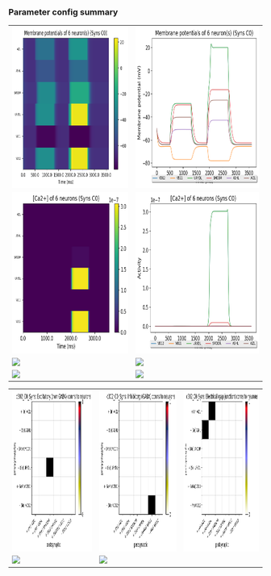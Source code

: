 ### Parameter config summary 
<table>

<tr>
  <td><a href="neurons_C0_Syns.png"><img alt=" " src="neurons_C0_Syns.png" height="320"/></a></td>
  <td><a href="traces_neuron_Syns_C0.png"><img alt=" " src="traces_neuron_Syns_C0.png" height="320"/></a></td>
</tr>

<tr>
  <td><a href="neuron_activity_C0_Syns.png"><img alt=" " src="neuron_activity_C0_Syns.png" height="320"/></a></td>
  <td><a href="traces_neuron_activity_Syns_C0.png"><img alt=" " src="traces_neuron_activity_Syns_C0.png" height="320"/></a></td>
</tr>

<tr>
  <td><a href="muscles_C0_Syns.png"><img alt=" " src="muscles_C0_Syns.png" height="320"/></a></td>
  <td><a href="traces_muscles_Syns_C0.png"><img alt=" " src="traces_muscles_Syns_C0.png" height="320"/></a></td>
</tr>

<tr>
  <td><a href="muscle_activity_C0_Syns.png"><img alt=" " src="muscle_activity_C0_Syns.png" height="320"/></a></td>
  <td><a href="traces_muscles_activity_Syns_C0.png"><img alt=" " src="traces_muscles_activity_Syns_C0.png" height="320"/></a></td>
</tr>
</table>
<table>

<tr><td><a href="c302_C0_Syns_exc_to_neurons.png"><img alt=" " src="c302_C0_Syns_exc_to_neurons.png" height="320"/></a></td>

  <td><a href="c302_C0_Syns_inh_to_neurons.png"><img alt=" " src="c302_C0_Syns_inh_to_neurons.png" height="320"/></a></td>

  <td><a href="c302_C0_Syns_elec_to_neurons.png"><img alt=" " src="c302_C0_Syns_elec_to_neurons.png" height="320"/></a></td></tr>

<tr><td><a href="c302_C0_Syns_exc_to_muscles.png"><img alt=" " src="c302_C0_Syns_exc_to_muscles.png" height="320"/></a></td>

  <td><a href="c302_C0_Syns_inh_to_muscles.png"><img alt=" " src="c302_C0_Syns_inh_to_muscles.png" height="320"/></a></td></tr>
</table>
